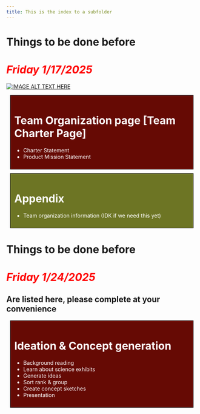 ```yaml
---
title: This is the index to a subfolder
---
```


# Things to be done before

# <span style="color: red">*Friday 1/17/2025*</span>

[![IMAGE ALT TEXT HERE](https://img.youtube.com/vi/K2Sln-ReN9U/0.jpg)](https://www.youtube.com/watch?v=K2Sln-ReN9U)

<div style="border: 1px solid black; padding: 10px; margin: 10px; background-color:rgb(102, 10, 4);">
<span style = "color : white;">

# Team Organization page [Team Charter Page]
- Charter Statement 
- Product Mission Statement
  
</span>
</div>

<div style="border: 1px solid black; padding: 10px; margin: 10px; background-color:rgb(109, 117, 36);">
<span style = "color : white;">

# Appendix
- Team organization information (IDK if we need this yet)
  
</span>
</div>

# Things to be done before

# <span style= "color: red">*Friday 1/24/2025*</span>

## Are listed here, please complete at your convenience

<div style="border: 1px solid black; padding: 10px; margin: 10px; background-color:rgb(102, 10, 4);">
<span style = "color : white;">

# Ideation & Concept generation
- Background reading
- Learn about science exhibits
- Generate ideas
- Sort rank & group
- Create concept sketches
- Presentation

</span>
</div>
